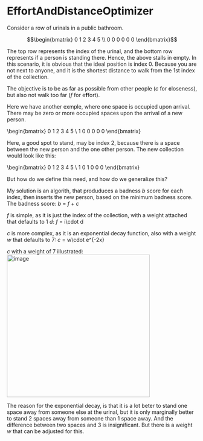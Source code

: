 # EffortAndDistanceOptimizer

Consider a row of urinals in a public bathroom.
```math
\begin{bmatrix}
 0  1  2  3  4  5 \\ 
 0  0  0  0  0  0 
\end{bmatrix}
```
The top row represents the index of the urinal, and the bottom row represents if a person is standing there. Hence, the above stalls in empty. In this scenario, it is obvious that the ideal position is index 0. Because you are not next to anyone, and it is the shortest distance to walk from the 1st index of the collection.

The objective is to be as far as possible from other people (_c_ for **c**loseness), but also not walk too far (_f_ for e**f**fort).

Here we have another exmple, where one space is occupied upon arrival. There may be zero or more occupied spaces upon the arrival of a new person.

\begin{bmatrix}
 0  1  2  3  4  5 \\ 
 1  0  0  0  0  0 
\end{bmatrix}

Here, a good spot to stand, may be index 2, because there is a space between the new person and the one other person. The new collection would look like this:

\begin{bmatrix}
 0  1  2  3  4  5 \\ 
 1  0  1  0  0  0 
\end{bmatrix}

But how do we define this need, and how do we generalize this? 

My solution is an algorith, that produduces a badness _b_ score for each index, then inserts the new person, based on the minimum badness score. The badness score: _b_ =  _f_ + _c_

_f_ is simple, as it is just the index of the collection, with a weight attached that defaults to 1 _d_:
_f_ = i\cdot d

_c_ is more complex, as it is an exponential decay function, also with a weight _w_ that defaults to 7:
_c_ = w\cdot e^{-2x}

_c_ with a weight of 7 illustrated:
<img width="378" alt="image" src="https://github.com/DivanVanZyl/EffortAndDistanceOptimizer/assets/5897077/b42aaa78-ecf6-4ddc-84ca-65a29abde4de">

The reason for the exponential decay, is that it is a lot beter to stand one space away from someone else at the urinal, but it is only marginally better to stand 2 spaces away from someone than 1 space away. And the difference between two spaces and 3 is insignificant. But there is a weight _w_ that can be adjusted for this.

